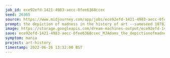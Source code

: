 ```yaml
---
job_id: ece92efd-1421-4983-aecc-0fee6368ccec
seed: 26365
source: https://www.midjourney.com/app/jobs/ece92efd-1421-4983-aecc-0fee6368ccec/
prompt: the depiction of madness in the history of art --sameseed 10782 --uplight
image: https://storage.googleapis.com/dream-machines-output/ece92efd-1421-4983-aecc-0fee6368ccec/0_0.png
save: ece92efd-1421-4983-aecc-0fee6368ccec_MJAdams_the_depictionofmadnessinthehistoryofart
symptom: mania
project: art-history
timestamp: 2022-06-26 13:32:00 BST
---
```

